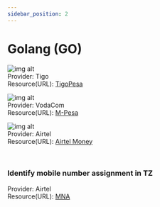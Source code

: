```yaml
---
sidebar_position: 2
---
```


# Golang (GO)

<!-- [TigoPesa](https://github.com/techcraftlabs/tigopesa) <br/> -->

![img alt](/img/mobile/tigopesa.png) <br/>
Provider: Tigo <br/>
Resource(URL): [TigoPesa](https://github.com/techcraftlabs/tigopesa)<br/>

![img alt](/img/mobile/mpesa.png) <br/>
Provider: VodaCom <br/>
Resource(URL): [M-Pesa](https://github.com/techcraftlabs/mpesa)<br/>

![img alt](/img/mobile/airtelmoney.jpeg) <br/>
Provider: Airtel <br/>
Resource(URL): [Airtel Money](https://github.com/techcraftlabs/airtel)<br/>

<br/>

### Identify mobile number assignment in TZ

Provider: Airtel <br/>
Resource(URL): [MNA](https://github.com/techcraftlabs/mna)
